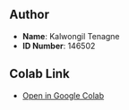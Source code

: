 

## Author
- **Name**: Kalwongil Tenagne
- **ID Number**: 146502

## Colab Link
- [Open in Google Colab](https://colab.research.google.com/drive/17rnqOqNAts0BEbj1NSRAkvYzgZuJx4--?usp=sharing)
